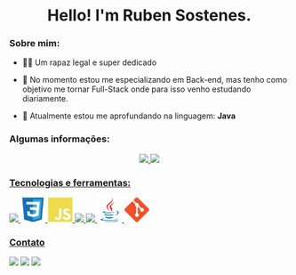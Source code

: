 <h1  align = "center" > Hello! I'm Ruben Sostenes. </ h1 >
  
### Sobre mim:

- 🙋‍♂️ Um rapaz legal e super dedicado

- 🚀 No momento estou me especializando em Back-end, mas tenho como objetivo me tornar Full-Stack onde para isso venho estudando diariamente.

- 🌱 Atualmente estou me aprofundando na linguagem: <b>Java</b> 

### Algumas informações:

<div align="center">
<a href="https://github.com/rubensostenes">
<img height="200em" src="http://github-profile-summary-cards.vercel.app/api/cards/repos-per-language?username=rubensostenes&theme=2077"/>
<img height="200em" src="http://github-profile-summary-cards.vercel.app/api/cards/stats?username=rubensostenes&theme=2077"/> 
</div>

### Tecnologias e ferramentas:

 <div> 
 <img width="45px" src="https://cdn.jsdelivr.net/gh/devicons/devicon/icons/html5/html5-original.svg" />
 <img width="45px" src="https://raw.githubusercontent.com/devicons/devicon/master/icons/css3/css3-original.svg" />
 <img width="45px" src="https://raw.githubusercontent.com/devicons/devicon/master/icons/javascript/javascript-plain.svg" />
 <img width="45px" src="https://cdn.jsdelivr.net/gh/devicons/devicon/icons/mysql/mysql-original-wordmark.svg" />        
 <img width="45px" src="https://cdn.jsdelivr.net/gh/devicons/devicon/icons/csharp/csharp-original.svg" />
 <img width="45px" src="https://raw.githubusercontent.com/devicons/devicon/master/icons/java/java-original.svg" />
 <img width="45px" src="https://raw.githubusercontent.com/devicons/devicon/master/icons/git/git-original.svg" />
 </div>
 
 
### Contato

 <div> 
<a href="https://instagram.com/ruben_sostenes" target="_blank"><img src="https://img.shields.io/badge/-Instagram-%23E4405F?style=for-the-badge&logo=instagram&logoColor=white" target="_blank"></a>
<a href = "mailto:rubenmelo332@gmail.com"><img src="https://img.shields.io/badge/-Gmail-%23333?style=for-the-badge&logo=gmail&logoColor=white" target="_blank"></a>
<a href="https://www.linkedin.com/in/ruben-sostenes-192704231" target="_blank"><img src="https://img.shields.io/badge/-LinkedIn-%230077B5?style=for-the-badge&logo=linkedin&logoColor=white" target="_blank"></a> 
</div>
